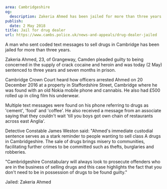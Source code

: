 ```yaml
area: Cambridgeshire
og:
  description: Zakeria Ahmed has been jailed for more than three years for drug dealing in Cambridge.
publish:
  date: 2 May 2018
title: Jail for drug dealer
url: https://www.cambs.police.uk/news-and-appeals/drug-dealer-jailed
```

A man who sent coded text messages to sell drugs in Cambridge has been jailed for more than three years.

Zakeria Ahmed, 23, of Grangeway, Camden pleaded guilty to being concerned in the supply of crack cocaine and heroin and was today (2 May) sentenced to three years and seven months in prison.

Cambridge Crown Court heard how officers arrested Ahmed on 20 December 2016 at a property in Staffordshire Street, Cambridge where he was found with an old Nokia mobile phone and cannabis. He also had £500 rolled up in cling film his underwear.

Multiple text messages were found on his phone referring to drugs as 'cement', 'food' and 'coffee'. He also received a message from an associate saying that they couldn't wait 'till you boys got own chain of restaurants across east Anglia'.

Detective Constable James Weston said: "Ahmed's immediate custodial sentence serves as a stark reminder to people wanting to sell class A drugs in Cambridgeshire. The sale of drugs brings misery to communities, facilitating further crimes to be committed such as thefts, burglaries and robberies.

"Cambridgeshire Constabulary will always look to prosecute offenders who are in the business of selling drugs and this case highlights the fact that you don't need to be in possession of drugs to be found guilty."

Jailed: Zakeria Ahmed
